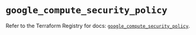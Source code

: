 # `google_compute_security_policy`

Refer to the Terraform Registry for docs: [`google_compute_security_policy`](https://registry.terraform.io/providers/hashicorp/google-beta/6.2.0/docs/resources/google_compute_security_policy).
